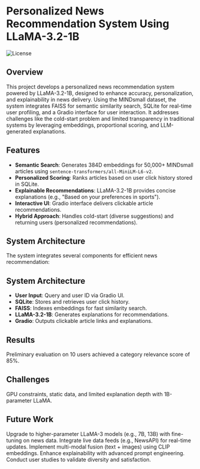 # Personalized News Recommendation System Using LLaMA-3.2-1B

![License](https://img.shields.io/badge/license-MIT-blue.svg)

## Overview
This project develops a personalized news recommendation system powered by LLaMA-3.2-1B, designed to enhance accuracy, personalization, and explainability in news delivery. Using the MINDsmall dataset, the system integrates FAISS for semantic similarity search, SQLite for real-time user profiling, and a Gradio interface for user interaction. It addresses challenges like the cold-start problem and limited transparency in traditional systems by leveraging embeddings, proportional scoring, and LLM-generated explanations.

## Features
- **Semantic Search**: Generates 384D embeddings for 50,000+ MINDsmall articles using `sentence-transformers/all-MiniLM-L6-v2`.
- **Personalized Scoring**: Ranks articles based on user click history stored in SQLite.
- **Explainable Recommendations**: LLaMA-3.2-1B provides concise explanations (e.g., "Based on your preferences in sports").
- **Interactive UI**: Gradio interface delivers clickable article recommendations.
- **Hybrid Approach**: Handles cold-start (diverse suggestions) and returning users (personalized recommendations).

## System Architecture
The system integrates several components for efficient news recommendation:

## System Architecture

- **User Input**: Query and user ID via Gradio UI.
- **SQLite**: Stores and retrieves user click history.
- **FAISS**: Indexes embeddings for fast similarity search.
- **LLaMA-3.2-1B**: Generates explanations for recommendations.
- **Gradio**: Outputs clickable article links and explanations.
 
## Results
Preliminary evaluation on 10 users achieved a category relevance score of 85%.

## Challenges 
GPU constraints, static data, and limited explanation depth with 1B-parameter LLaMA.

## Future Work
Upgrade to higher-parameter LLaMA-3 models (e.g., 7B, 13B) with fine-tuning on news data.
Integrate live data feeds (e.g., NewsAPI) for real-time updates.
Implement multi-modal fusion (text + images) using CLIP embeddings.
Enhance explainability with advanced prompt engineering.
Conduct user studies to validate diversity and satisfaction.
